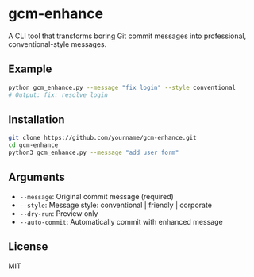 # gcm-enhance

A CLI tool that transforms boring Git commit messages into professional, conventional-style messages.

## Example

```bash
python gcm_enhance.py --message "fix login" --style conventional
# Output: fix: resolve login
```

## Installation

```bash
git clone https://github.com/yourname/gcm-enhance.git
cd gcm-enhance
python3 gcm_enhance.py --message "add user form"
```

## Arguments

- `--message`: Original commit message (required)
- `--style`: Message style: conventional | friendly | corporate
- `--dry-run`: Preview only
- `--auto-commit`: Automatically commit with enhanced message

## License

MIT